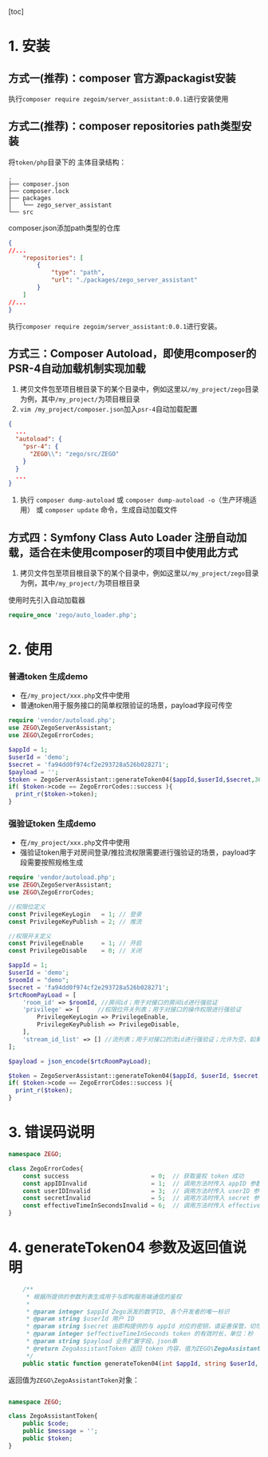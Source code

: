 [toc]
# 1. 安装
## 方式一(推荐)：composer 官方源packagist安装
执行`composer require zegoim/server_assistant:0.0.1`进行安装使用

## 方式二(推荐)：composer repositories path类型安装
将`token/php`目录下的
主体目录结构：
```
.
├── composer.json
├── composer.lock
├── packages
│   └── zego_server_assistant
└── src
```

composer.json添加path类型的仓库
```json
{
//...
    "repositories": [
        {
            "type": "path",
            "url": "./packages/zego_server_assistant"
        }
    ]
//...
}

```

执行`composer require zegoim/server_assistant:0.0.1`进行安装。

## 方式三：Composer Autoload，即使用composer的PSR-4自动加载机制实现加载

1. 拷贝文件包至项目根目录下的某个目录中，例如这里以`/my_project/zego`目录为例，其中`/my_project/`为项目根目录
2. `vim /my_project/composer.json`加入`psr-4`自动加载配置
```json
{
  ...
  "autoload": {
    "psr-4": {
      "ZEGO\\": "zego/src/ZEGO"
    }
  }
  ...
}
```
1. 执行 `composer dump-autoload` 或 `composer dump-autoload -o`（生产环境适用） 或 `composer update` 命令，生成自动加载文件



## 方式四：Symfony Class Auto Loader 注册自动加载，适合在未使用composer的项目中使用此方式

1. 拷贝文件包至项目根目录下的某个目录中，例如这里以`/my_project/zego`目录为例，其中`/my_project/`为项目根目录

使用时先引入自动加载器
```php
require_once 'zego/auto_loader.php';
```

# 2. 使用
### 普通token 生成demo
- 在`/my_project/xxx.php`文件中使用
- 普通token用于服务接口的简单权限验证的场景，payload字段可传空
```php
require 'vendor/autoload.php';
use ZEGO\ZegoServerAssistant;
use ZEGO\ZegoErrorCodes;

$appId = 1;
$userId = 'demo';
$secret = 'fa94dd0f974cf2e293728a526b028271';
$payload = '';
$token = ZegoServerAssistant::generateToken04($appId,$userId,$secret,3600,$payload);
if( $token->code == ZegoErrorCodes::success ){
  print_r($token->token);
}
```

### 强验证token 生成demo
- 在`/my_project/xxx.php`文件中使用
- 强验证token用于对房间登录/推拉流权限需要进行强验证的场景，payload字段需要按照规格生成
```php
require 'vendor/autoload.php';
use ZEGO\ZegoServerAssistant;
use ZEGO\ZegoErrorCodes;

//权限位定义
const PrivilegeKeyLogin   = 1; // 登录
const PrivilegeKeyPublish = 2; // 推流

//权限开关定义
const PrivilegeEnable     = 1; // 开启
const PrivilegeDisable    = 0; // 关闭

$appId = 1;
$userId = 'demo';
$roomId = "demo";
$secret = 'fa94dd0f974cf2e293728a526b028271';
$rtcRoomPayLoad = [
    'room_id' => $roomId, //房间id；用于对接口的房间id进行强验证
    'privilege' => [     //权限位开关列表；用于对接口的操作权限进行强验证
        PrivilegeKeyLogin => PrivilegeEnable,
        PrivilegeKeyPublish => PrivilegeDisable,
    ],
    'stream_id_list' => [] //流列表；用于对接口的流id进行强验证；允许为空，如果为空，则不对流id验证
];

$payload = json_encode($rtcRoomPayLoad);

$token = ZegoServerAssistant::generateToken04($appId, $userId, $secret, 3600, $payload);
if( $token->code == ZegoErrorCodes::success ){
  print_r($token);
}
```



# 3. 错误码说明

```php
namespace ZEGO;

class ZegoErrorCodes{
    const success                       = 0;  // 获取鉴权 token 成功
    const appIDInvalid                  = 1;  // 调用方法时传入 appID 参数错误
    const userIDInvalid                 = 3;  // 调用方法时传入 userID 参数错误
    const secretInvalid                 = 5;  // 调用方法时传入 secret 参数错误
    const effectiveTimeInSecondsInvalid = 6;  // 调用方法时传入 effectiveTimeInSeconds 参数错误
}
```


# 4. generateToken04 参数及返回值说明

```php
    /**
     * 根据所提供的参数列表生成用于与即构服务端通信的鉴权
     *
     * @param integer $appId Zego派发的数字ID, 各个开发者的唯一标识
     * @param string $userId 用户 ID
     * @param string $secret 由即构提供的与 appId 对应的密钥，请妥善保管，切勿外泄
     * @param integer $effectiveTimeInSeconds token 的有效时长，单位：秒
     * @param string $payload 业务扩展字段，json串
     * @return ZegoAssistantToken 返回 token 内容，值为ZEGO\ZegoAssistantToken对象，在使用前，请检查对象code属性是否为 ZEGO\ZegoErrorCodes::success。实际 token 内容保存在 token 属性中
     */
    public static function generateToken04(int $appId, string $userId, string $secret, int $effectiveTimeInSeconds, string $payload )


```

返回值为`ZEGO\ZegoAssistantToken`对象：
```php

namespace ZEGO;

class ZegoAssistantToken{
    public $code;
    public $message = '';
    public $token;
}
```